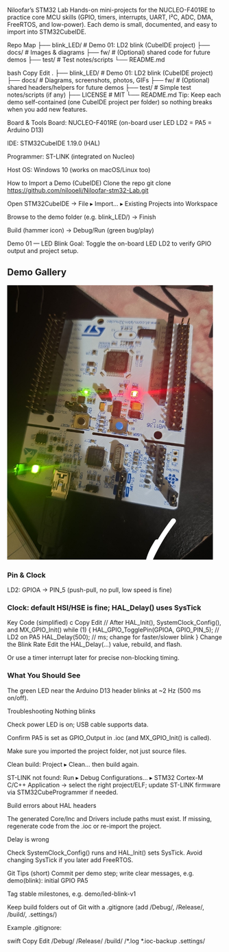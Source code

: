 
Niloofar’s STM32 Lab
Hands-on mini-projects for the NUCLEO-F401RE to practice core MCU skills (GPIO, timers, interrupts, UART, I²C, ADC, DMA, FreeRTOS, and low-power). Each demo is small, documented, and easy to import into STM32CubeIDE.

Repo Map
├── blink_LED/          # Demo 01: LD2 blink (CubeIDE project)
├── docs/               # Images & diagrams
├── fw/                 # (Optional) shared code for future demos
├── test/               # Test notes/scripts
└── README.md

bash
Copy
Edit
.
├── blink_LED/          # Demo 01: LD2 blink (CubeIDE project)
├── docs/               # Diagrams, screenshots, photos, GIFs
├── fw/                 # (Optional) shared headers/helpers for future demos
├── test/               # Simple test notes/scripts (if any)
├── LICENSE             # MIT
└── README.md
Tip: Keep each demo self-contained (one CubeIDE project per folder) so nothing breaks when you add new features.

Board & Tools
Board: NUCLEO-F401RE (on-board user LED LD2 = PA5 = Arduino D13)

IDE: STM32CubeIDE 1.19.0 (HAL)

Programmer: ST-LINK (integrated on Nucleo)

Host OS: Windows 10 (works on macOS/Linux too)

How to Import a Demo (CubeIDE)
Clone the repo
git clone https://github.com/nilooeli/Niloofar-stm32-Lab.git

Open STM32CubeIDE → File ▸ Import… ▸ Existing Projects into Workspace

Browse to the demo folder (e.g. blink_LED/) → Finish

Build (hammer icon) → Debug/Run (green bug/play)

Demo 01 — LED Blink
Goal: Toggle the on-board LED LD2 to verify GPIO output and project setup.
## Demo Gallery
<img src="docs/led_blink_nucleo.jpg" alt="LED blink" width="480">

### Pin & Clock
LD2: GPIOA → PIN_5 (push-pull, no pull, low speed is fine)

### Clock: default HSI/HSE is fine; HAL_Delay() uses SysTick

Key Code (simplified)
c
Copy
Edit
// After HAL_Init(), SystemClock_Config(), and MX_GPIO_Init()
while (1) {
    HAL_GPIO_TogglePin(GPIOA, GPIO_PIN_5); // LD2 on PA5
    HAL_Delay(500); // ms; change for faster/slower blink
}
Change the Blink Rate
Edit the HAL_Delay(…) value, rebuild, and flash.

Or use a timer interrupt later for precise non-blocking timing.

### What You Should See
The green LED near the Arduino D13 header blinks at ~2 Hz (500 ms on/off).

Troubleshooting
Nothing blinks

Check power LED is on; USB cable supports data.

Confirm PA5 is set as GPIO_Output in .ioc (and MX_GPIO_Init() is called).

Make sure you imported the project folder, not just source files.

Clean build: Project ▸ Clean… then build again.

ST-LINK not found: Run ▸ Debug Configurations… ▸ STM32 Cortex-M C/C++ Application → select the right project/ELF; update ST-LINK firmware via STM32CubeProgrammer if needed.

Build errors about HAL headers

The generated Core/Inc and Drivers include paths must exist. If missing, regenerate code from the .ioc or re-import the project.

Delay is wrong

Check SystemClock_Config() runs and HAL_Init() sets SysTick. Avoid changing SysTick if you later add FreeRTOS.

Git Tips (short)
Commit per demo step; write clear messages, e.g. demo(blink): initial GPIO PA5

Tag stable milestones, e.g. demo/led-blink-v1

Keep build folders out of Git with a .gitignore (add /Debug/, /Release/, /build/, .settings/)

Example .gitignore:

swift
Copy
Edit
/Debug/
/Release/
/build/
/*.log
*.ioc-backup
.settings/
